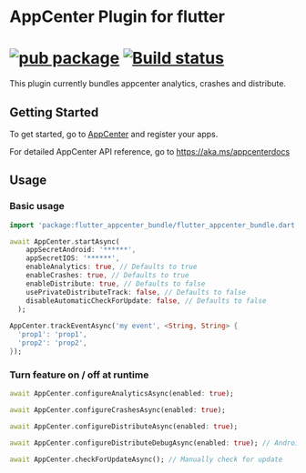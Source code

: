 # AppCenter Plugin for flutter
[![pub package](https://img.shields.io/pub/v/flutter_appcenter_bundle.svg)](https://pub.dev/packages/flutter_appcenter_bundle)
[![Build status](https://img.shields.io/cirrus/github/hanabi1224/flutter_appcenter_bundle/master)](https://cirrus-ci.com/github/hanabi1224/flutter_appcenter_bundle)
======

This plugin currently bundles appcenter analytics, crashes and distribute. 

## Getting Started

To get started, go to [AppCenter](https://appcenter.ms/apps) and register your apps.

For detailed AppCenter API reference, go to https://aka.ms/appcenterdocs

## Usage

### Basic usage

```dart
import 'package:flutter_appcenter_bundle/flutter_appcenter_bundle.dart';

await AppCenter.startAsync(
    appSecretAndroid: '******',
    appSecretIOS: '******',
    enableAnalytics: true, // Defaults to true
    enableCrashes: true, // Defaults to true
    enableDistribute: true, // Defaults to false
    usePrivateDistributeTrack: false, // Defaults to false
    disableAutomaticCheckForUpdate: false, // Defaults to false
  );
  
AppCenter.trackEventAsync('my event', <String, String> {
  'prop1': 'prop1',
  'prop2': 'prop2',
});
```

### Turn feature on / off at runtime

```dart
await AppCenter.configureAnalyticsAsync(enabled: true);

await AppCenter.configureCrashesAsync(enabled: true);

await AppCenter.configureDistributeAsync(enabled: true);

await AppCenter.configureDistributeDebugAsync(enabled: true); // Android Only

await AppCenter.checkForUpdateAsync(); // Manually check for update
```
